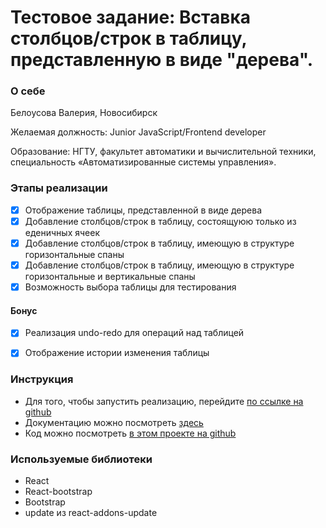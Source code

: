 Тестовое задание: Вставка столбцов/строк в таблицу, представленную в виде "дерева".
=====================

### О себе

Белоусова Валерия, Новосибирск

Желаемая должность: Junior JavaScript/Frontend developer

Образование: НГТУ, факультет автоматики и вычислительной техники, специальность «Автоматизированные системы управления».

### Этапы реализации

- [x]  Отображение таблицы, представленной в виде дерева
- [x] Добавление столбцов/строк в таблицу, состоящуюю только из еденичных ячеек
- [x] Добавление столбцов/строк в таблицу, имеющую в структуре горизонтальные спаны
- [x] Добавление столбцов/строк в таблицу, имеющую в структуре горизонтальные и вертикальные спаны
- [x] Возможность выбора таблицы для тестирования

#### Бонус

- [x] Реализация undo-redo для операций над таблицей

- [x] Отображение истории изменения таблицы

### Инструкция

* Для того, чтобы запустить реализацию, перейдите [по ссылке на github](https://lerma1.github.io/)
* Документацию можно посмотреть [здесь](https://drive.google.com/file/d/1NDQ8dOvjDj2Td-J32DHDCxLZYUt6uBP2/view?usp=sharing)
* Код можно посмотреть [в этом проекте на github](https://github.com/lerma1/AddRowColumnToTable)

### Используемые библиотеки

* React 
* React-bootstrap
* Bootstrap
* update из react-addons-update
